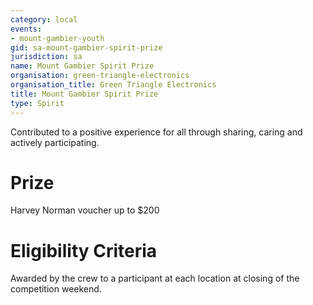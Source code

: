 ```yaml
---
category: local
events:
- mount-gambier-youth
gid: sa-mount-gambier-spirit-prize
jurisdiction: sa
name: Mount Gambier Spirit Prize
organisation: green-triangle-electronics
organisation_title: Green Triangle Electronics
title: Mount Gambier Spirit Prize
type: Spirit
---
```


Contributed to a positive experience for all through sharing, caring and actively participating.

# Prize
Harvey Norman voucher up to $200

# Eligibility Criteria
Awarded by the crew to a participant at each location at closing of the competition weekend.
